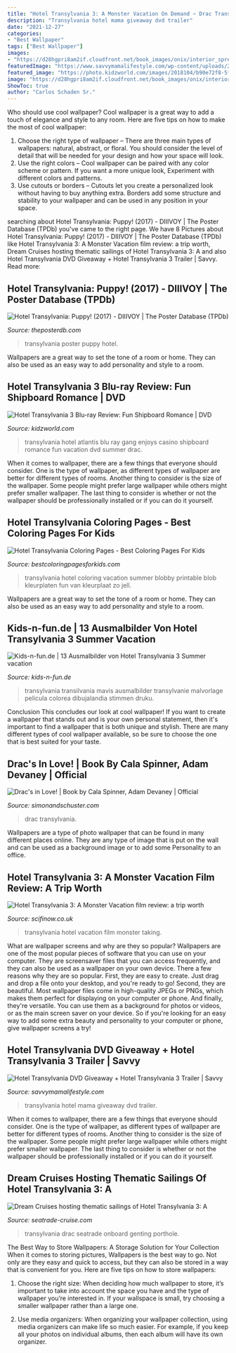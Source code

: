 ```yaml
---
title: "Hotel Transylvania 3: A Monster Vacation On Demand ~ Drac Transylvania"
description: "Transylvania hotel mama giveaway dvd trailer"
date: "2021-12-27"
categories:
- "Best Wallpaper"
tags: ["Best Wallpaper"]
images:
- "https://d28hgpri8am2if.cloudfront.net/book_images/onix/interior_spreads/9781534418349/dracs-in-love-9781534418349.in01.jpg"
featuredImage: "https://www.savvymamalifestyle.com/wp-content/uploads/2018/06/HT11.jpg"
featured_image: "https://photo.kidzworld.com/images/2018104/b90e72f8-5fae-4442-8c63-01b3201e99bf/hotel-transylvania-summer-vacation-drac.jpg"
image: "https://d28hgpri8am2if.cloudfront.net/book_images/onix/interior_spreads/9781534418349/dracs-in-love-9781534418349.in01.jpg"
ShowToc: true
author: "Carlos Schaden Sr."
---
```



Who should use cool wallpaper?
Cool wallpaper is a great way to add a touch of elegance and style to any room. Here are five tips on how to make the most of cool wallpaper: 
1) Choose the right type of wallpaper – There are three main types of wallpapers: natural, abstract, or floral. You should consider the level of detail that will be needed for your design and how your space will look. 
2) Use the right colors – Cool wallpaper can be paired with any color scheme or pattern. If you want a more unique look, Experiment with different colors and patterns. 
3) Use cutouts or borders – Cutouts let you create a personalized look without having to buy anything extra. Borders add some structure and stability to your wallpaper and can be used in any position in your space.

	

		
searching about Hotel Transylvania: Puppy! (2017) - DIIIVOY | The Poster Database (TPDb) you've came to the right page. We have 8 Pictures about Hotel Transylvania: Puppy! (2017) - DIIIVOY | The Poster Database (TPDb) like Hotel Transylvania 3: A Monster Vacation film review: a trip worth, Dream Cruises hosting thematic sailings of Hotel Transylvania 3: A and also Hotel Transylvania DVD Giveaway + Hotel Transylvania 3 Trailer | Savvy. Read more:
		
    
## Hotel Transylvania: Puppy! (2017) - DIIIVOY | The Poster Database (TPDb)

<img loading=lazy src="https://images.theposterdb.com/prod/public/images/posters/optimized/movies/6282/Slcnx3Kfo6mKzM0heWVysRZNreGi3tc9zqFCYV6m.jpg" onerror="this.onerror=null;this.src='https://tse4.mm.bing.net/th?id=OIP.6cpJdfFF-OWaYLklkvt7IAHaLH&amp;pid=15.1';" alt="Hotel Transylvania: Puppy! (2017) - DIIIVOY | The Poster Database (TPDb)">

_Source: theposterdb.com_

>transylvania poster puppy hotel. 

	

Wallpapers are a great way to set the tone of a room or home. They can also be used as an easy way to add personality and style to a room.

    
## Hotel Transylvania 3 Blu-ray Review: Fun Shipboard Romance | DVD

<img loading=lazy src="https://photo.kidzworld.com/images/2018104/b90e72f8-5fae-4442-8c63-01b3201e99bf/hotel-transylvania-summer-vacation-drac.jpg" onerror="this.onerror=null;this.src='https://tse1.mm.bing.net/th?id=OIP.oIcwiSxxLNCQ_xVyrfrE-QHaD_&amp;pid=15.1';" alt="Hotel Transylvania 3 Blu-ray Review: Fun Shipboard Romance | DVD">

_Source: kidzworld.com_

>transylvania hotel atlantis blu ray gang enjoys casino shipboard romance fun vacation dvd summer drac. 

	

When it comes to wallpaper, there are a few things that everyone should consider. One is the type of wallpaper, as different types of wallpaper are better for different types of rooms. Another thing to consider is the size of the wallpaper. Some people might prefer large wallpaper while others might prefer smaller wallpaper. The last thing to consider is whether or not the wallpaper should be professionally installed or if you can do it yourself.

    
## Hotel Transylvania Coloring Pages - Best Coloring Pages For Kids

<img loading=lazy src="https://www.bestcoloringpagesforkids.com/wp-content/uploads/2019/05/Hotel-Transylvania-Coloring-Pages-Blob.png" onerror="this.onerror=null;this.src='https://tse3.mm.bing.net/th?id=OIP.C-42a6dvzYkDfQ-9AIr8rQHaJo&amp;pid=15.1';" alt="Hotel Transylvania Coloring Pages - Best Coloring Pages For Kids">

_Source: bestcoloringpagesforkids.com_

>transylvania hotel coloring vacation summer blobby printable blob kleurplaten fun van kleurplaat zo jell. 

	

Wallpapers are a great way to set the tone of a room or home. They can also be used as an easy way to add personality and style to a room.

    
## Kids-n-fun.de | 13 Ausmalbilder Von Hotel Transylvania 3 Summer Vacation

<img loading=lazy src="http://www.kids-n-fun.de/kleurplaatjes/hotel-transylvania-3-summer-vacation/Mavis-Dracula.png" onerror="this.onerror=null;this.src='https://tse2.mm.bing.net/th?id=OIP._FEkFlEnotyOPhWCy-qKgQHaHa&amp;pid=15.1';" alt="Kids-n-fun.de | 13 Ausmalbilder von Hotel Transylvania 3 Summer vacation">

_Source: kids-n-fun.de_

>transylvania transilvania mavis ausmalbilder transylvanie malvorlage pelicula colorea dibujalandia stimmen druku. 

	

Conclusion
This concludes our look at cool wallpaper! If you want to create a wallpaper that stands out and is your own personal statement, then it's important to find a wallpaper that is both unique and stylish. There are many different types of cool wallpaper available, so be sure to choose the one that is best suited for your taste.

    
## Drac&#039;s In Love! | Book By Cala Spinner, Adam Devaney | Official

<img loading=lazy src="https://d28hgpri8am2if.cloudfront.net/book_images/onix/interior_spreads/9781534418349/dracs-in-love-9781534418349.in01.jpg" onerror="this.onerror=null;this.src='https://tse3.mm.bing.net/th?id=OIP.kQqyItDCkil_9nWH74wFuQHaFj&amp;pid=15.1';" alt="Drac&#039;s in Love! | Book by Cala Spinner, Adam Devaney | Official">

_Source: simonandschuster.com_

>drac transylvania. 

	



Wallpapers are a type of photo wallpaper that can be found in many different places online. They are any type of image that is put on the wall and can be used as a background image or to add some Personality to an office.

    
## Hotel Transylvania 3: A Monster Vacation Film Review: A Trip Worth

<img loading=lazy src="https://www.scifinow.co.uk/wp-content/uploads/2018/07/636668411902307808-hotel-transylvania-3-dom-HTR3-wta400.1002-lm-v1.jpg" onerror="this.onerror=null;this.src='https://tse2.mm.bing.net/th?id=OIP.kgzm-q10Vx-Zhbj0qKl2dQHaD4&amp;pid=15.1';" alt="Hotel Transylvania 3: A Monster Vacation film review: a trip worth">

_Source: scifinow.co.uk_

>transylvania hotel vacation film monster taking. 

	

What are wallpaper screens and why are they so popular?
Wallpapers are one of the most popular pieces of software that you can use on your computer. They are screensaver files that you can access frequently, and they can also be used as a wallpaper on your own device. There a few reasons why they are so popular. First, they are easy to create. Just drag and drop a file onto your desktop, and you're ready to go! Second, they are beautiful. Most wallpaper files come in high-quality JPEGs or PNGs, which makes them perfect for displaying on your computer or phone. And finally, they're versatile. You can use them as a background for photos or videos, or as the main screen saver on your device. So if you're looking for an easy way to add some extra beauty and personality to your computer or phone, give wallpaper screens a try!

    
## Hotel Transylvania DVD Giveaway + Hotel Transylvania 3 Trailer | Savvy

<img loading=lazy src="https://www.savvymamalifestyle.com/wp-content/uploads/2018/06/HT11.jpg" onerror="this.onerror=null;this.src='https://tse2.mm.bing.net/th?id=OIP.-FMCodufYjVG3LaMgNbwvgHaEA&amp;pid=15.1';" alt="Hotel Transylvania DVD Giveaway + Hotel Transylvania 3 Trailer | Savvy">

_Source: savvymamalifestyle.com_

>transylvania hotel mama giveaway dvd trailer. 

	

When it comes to wallpaper, there are a few things that everyone should consider. One is the type of wallpaper, as different types of wallpaper are better for different types of rooms. Another thing to consider is the size of the wallpaper. Some people might prefer large wallpaper while others might prefer smaller wallpaper. The last thing to consider is whether or not the wallpaper should be professionally installed or if you can do it yourself.

    
## Dream Cruises Hosting Thematic Sailings Of Hotel Transylvania 3: A

<img loading=lazy src="https://www.seatrade-cruise.com/sites/seatrade-cruise.com/files/uploads/2018/05/814dfaf7dfcd306f1ef7e65fa6f8e02d.jpg" onerror="this.onerror=null;this.src='https://tse4.mm.bing.net/th?id=OIP.YNp6vLBl6gUOwj4mzSRBPgHaE8&amp;pid=15.1';" alt="Dream Cruises hosting thematic sailings of Hotel Transylvania 3: A">

_Source: seatrade-cruise.com_

>transylvania drac seatrade onboard genting porthole. 

	

The Best Way to Store Wallpapers: A Storage Solution for Your Collection
When it comes to storing pictures, Wallpapers is the best way to go. Not only are they easy and quick to access, but they can also be stored in a way that is convenient for you. Here are five tips on how to store wallpapers:
1) Choose the right size: When deciding how much wallpaper to store, it’s important to take into account the space you have and the type of wallpaper you’re interested in. If your wallspace is small, try choosing a smaller wallpaper rather than a large one.

2) Use media organizers: When organizing your wallpaper collection, using media organizers can make life so much easier. For example, if you keep all your photos on individual albums, then each album will have its own organizer.

